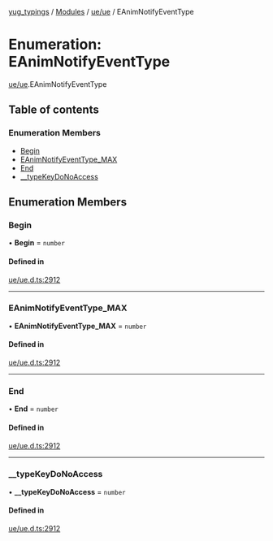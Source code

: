 [yug_typings](../README.md) / [Modules](../modules.md) / [ue/ue](../modules/ue_ue.md) / EAnimNotifyEventType

# Enumeration: EAnimNotifyEventType

[ue/ue](../modules/ue_ue.md).EAnimNotifyEventType

## Table of contents

### Enumeration Members

- [Begin](ue_ue.EAnimNotifyEventType.md#begin)
- [EAnimNotifyEventType\_MAX](ue_ue.EAnimNotifyEventType.md#eanimnotifyeventtype_max)
- [End](ue_ue.EAnimNotifyEventType.md#end)
- [\_\_typeKeyDoNoAccess](ue_ue.EAnimNotifyEventType.md#__typekeydonoaccess)

## Enumeration Members

### Begin

• **Begin** = `number`

#### Defined in

[ue/ue.d.ts:2912](https://github.com/YugMetaverse/yug_typings/blob/25cad34/ue/ue.d.ts#L2912)

___

### EAnimNotifyEventType\_MAX

• **EAnimNotifyEventType\_MAX** = `number`

#### Defined in

[ue/ue.d.ts:2912](https://github.com/YugMetaverse/yug_typings/blob/25cad34/ue/ue.d.ts#L2912)

___

### End

• **End** = `number`

#### Defined in

[ue/ue.d.ts:2912](https://github.com/YugMetaverse/yug_typings/blob/25cad34/ue/ue.d.ts#L2912)

___

### \_\_typeKeyDoNoAccess

• **\_\_typeKeyDoNoAccess** = `number`

#### Defined in

[ue/ue.d.ts:2912](https://github.com/YugMetaverse/yug_typings/blob/25cad34/ue/ue.d.ts#L2912)
